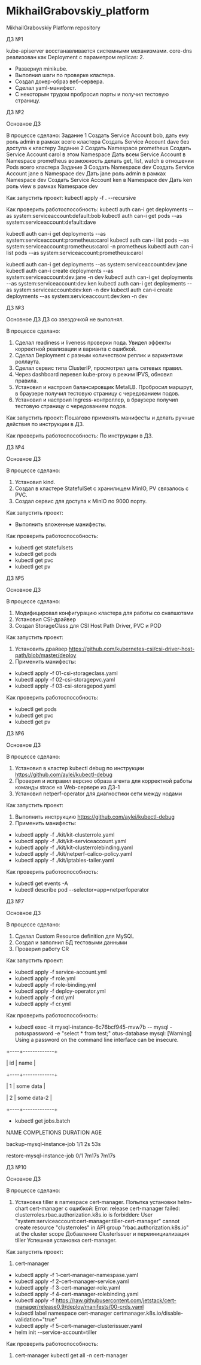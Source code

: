 # MikhailGrabovskiy_platform
MikhailGrabovskiy Platform repository

ДЗ №1

kube-apiserver восстанавливается системными механизмами.
core-dns реализован как Deployment с параметром replicas: 2.

- Развернул minikube.
- Выполнил шаги по проверке кластера.
- Создал докер-образ веб-сервера.
- Сделал yaml-манифест.
- С некоторым трудом пробросил порты и получил тестовую страницу.


ДЗ №2

Основное ДЗ

В процессе сделано:
Задание 1
Создать Service Account bob, дать ему роль admin в рамках всего кластера
Создать Service Account dave без доступа к кластеру
Задание 2
Создать Namespace prometheus
Создать Service Account carol в этом Namespace
Дать всем Service Account в Namespace prometheus возможность делать get, list, watch в отношении Pods всего кластера
Задание 3
Создать Namespace dev
Создать Service Account jane в Namespace dev
Дать jane роль admin в рамках Namespace dev
Создать Service Account ken в Namespace dev
Дать ken роль view в рамках Namespace dev

Как запустить проект:
kubectl apply -f . --recursive

Как проверить работоспособность:
kubectl auth can-i get deployments --as system:serviceaccount:default:bob
kubectl auth can-i get pods --as system:serviceaccount:default:dave

kubectl auth can-i get deployments --as system:serviceaccount:prometheus:carol
kubectl auth can-i list pods --as system:serviceaccount:prometheus:carol -n prometheus
kubectl auth can-i list pods --as system:serviceaccount:prometheus:carol

kubectl auth can-i get deployments --as system:serviceaccount:dev:jane
kubectl auth can-i create deployments --as system:serviceaccount:dev:jane -n dev
kubectl auth can-i get deployments --as system:serviceaccount:dev:ken
kubectl auth can-i get deployments --as system:serviceaccount:dev:ken -n dev
kubectl auth can-i create deployments --as system:serviceaccount:dev:ken -n dev


ДЗ №3

Основное ДЗ
ДЗ со звездочкой не выполнял.

В процессе сделано:
1. Сделал readiness и liveness проверки пода. Увидел эффекты корректной реализации и варианта с ошибкой.
2. Сделал Deployment с разным количеством реплик и вариантами роллаута.
3. Сделал сервис типа ClusterIP, просмотрел цепь сетевых правил.
4. Через dashboard перевел kube-proxy в режим IPVS, обновил правила.
5. Установил и настроил балансировщик MetalLB. Пробросил маршрут, в браузере получил тестовую страницу с чередованием подов.
6. Установил и настроил Ingress-контроллер, в браузере получил тестовую страницу с чередованием подов.

Как запустить проект:
Пошагово применять манифесты и делать ручные действия по инструкции в ДЗ.

Как проверить работоспособность:
По инструкции в ДЗ.


ДЗ №4

Основное ДЗ

В процессе сделано:
1. Установил kind.
2. Создал в кластере StatefulSet с хранилищем MinIO, PV связалось с PVC.
3. Создал сервис для доступа к MinIO по 9000 порту.


Как запустить проект:
- Выполнить вложенные манифесты.

Как проверить работоспособность:
- kubectl get statefulsets
- kubectl get pods
- kubectl get pvc
- kubectl get pv


ДЗ №5

Основное ДЗ

В процессе сделано:
1. Модифицировал конфигурацию кластера для работы со снапшотами
2. Установил CSI-драйвер
3. Создал StorageClass для CSI Host Path Driver, PVC и POD


Как запустить проект:
1. Установить драйвер https://github.com/kubernetes-csi/csi-driver-host-path/blob/master/deploy
2. Применить манифесты:
- kubectl apply -f 01-csi-storageclass.yaml
- kubectl apply -f 02-csi-storagepvc.yaml
- kubectl apply -f 03-csi-storagepod.yaml

Как проверить работоспособность:
- kubectl get pods
- kubectl get pvc
- kubectl get pv


ДЗ №6

Основное ДЗ

В процессе сделано:
1. Установил в кластер kubectl debug по инструкции https://github.com/aylei/kubectl-debug
2. Проверил и исправил версию образа агента для корректной работы команды strace на Web-сервере из ДЗ-1
3. Установил netperf-operator для диагностики сети между нодами


Как запустить проект:
1. Выполнить инструкцию https://github.com/aylei/kubectl-debug
2. Применить манифесты:
- kubectl apply -f ./kit/kit-clusterrole.yaml
- kubectl apply -f ./kit/kit-serviceaccount.yaml
- kubectl apply -f ./kit/kit-clusterrolebinding.yaml
- kubectl apply -f ./kit/netperf-calico-policy.yaml
- kubectl apply -f ./kit/iptables-tailer.yaml

Как проверить работоспособность:
- kubectl get events -A
- kubectl describe pod --selector=app=netperfoperator


ДЗ №7

Основное ДЗ

В процессе сделано:
1. Сделал Custom Resource definition для MySQL
2. Создал и заполнил БД тестовыми данными
3. Проверил работу CR

Как запустить проект:
- kubectl apply -f service-account.yml
- kubectl apply -f role.yml
- kubectl apply -f role-binding.yml
- kubectl apply -f deploy-operator.yml
- kubectl apply -f crd.yml
- kubectl apply -f cr.yml

Как проверить работоспособность:

- kubectl exec -it mysql-instance-6c76bcf945-mvw7b -- mysql -potuspassword -e "select * from test;" otus-database
mysql: [Warning] Using a password on the command line interface can be insecure.

+----+-------------+

| id | name        |

+----+-------------+

|  1 | some data   |

|  2 | some data-2 |

+----+-------------+



- kubectl get jobs.batch

NAME                         COMPLETIONS   DURATION   AGE

backup-mysql-instance-job    1/1           2s         53s

restore-mysql-instance-job   0/1           7m17s      7m17s


ДЗ №10

Основное ДЗ

В процессе сделано:
1. Установка tiller в namespace cert-manager. 
Попытка установки helm-chart cert-manager с ошибкой:
Error: release cert-manager failed: clusterroles.rbac.authorization.k8s.io is forbidden: User "system:serviceaccount:cert-manager:tiller-cert-manager" cannot create resource "clusterroles" in API group "rbac.authorization.k8s.io" at the cluster scope
Добавление ClusterIssuer и переинициализация tiller
Успешная установка cert-manager.

Как запустить проект:
1. cert-manager
- kubectl apply -f 1-cert-manager-namespase.yaml	
- kubectl apply -f 2-cert-manager-service.yaml	
- kubectl apply -f 3-cert-manager-role.yaml	
- kubectl apply -f 4-cert-manager-rolebinding.yaml	
- kubectl apply -f https://raw.githubusercontent.com/jetstack/cert-manager/release0.9/deploy/manifests/00-crds.yaml
- kubectl label namespace cert-manager certmanager.k8s.io/disable-validation="true"
- kubectl apply -f 5-cert-manager-clusterissuer.yaml
- helm init --service-account=tiller


Как проверить работоспособность:
1. cert-manager
kubectl get all -n cert-manager
